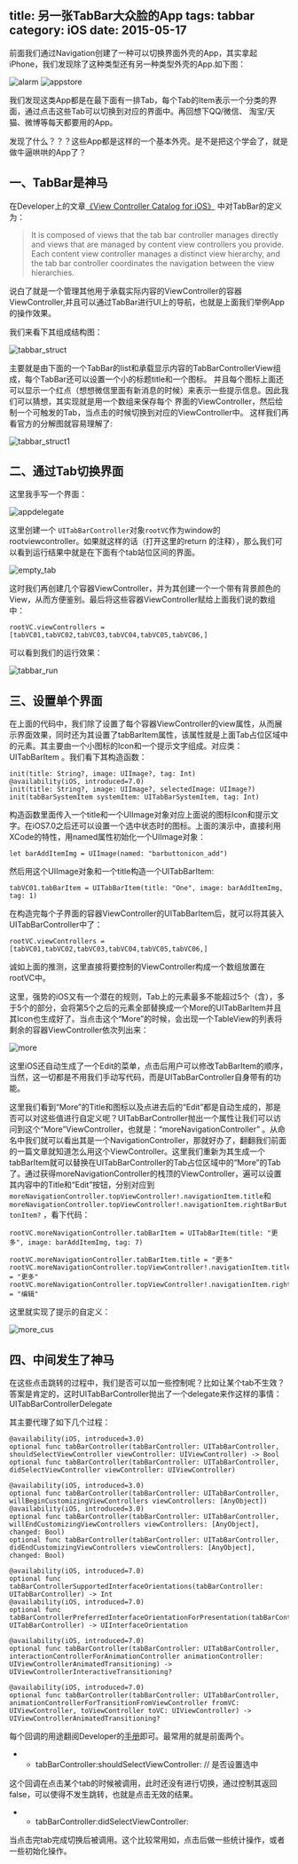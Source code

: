 title: 另一张TabBar大众脸的App
tags: tabbar
category: iOS
date: 2015-05-17
---


前面我们通过Navigation创建了一种可以切换界面外壳的App，其实拿起iPhone，我们发现除了这种类型还有另一种类型外壳的App.如下图：

![alarm](http://images.libcz.com:8000/images/blog/iOS/后台程序员学习swift开发app/TabBar/alarm.png) ![appstore](http://images.libcz.com:8000/images/blog/iOS/后台程序员学习swift开发app/TabBar/appstore.png)

我们发现这类App都是在最下面有一排Tab，每个Tab的Item表示一个分类的界面，通过点击这些Tab可以切换到对应的界面中。再回想下QQ/微信、
淘宝/天猫、微博等每天都要用的App。

发现了什么？？？这些App都是这样的一个基本外壳。是不是把这个学会了，就是做牛逼哄哄的App了？

## 一、TabBar是神马
在Developer上的文章[《View Controller Catalog for iOS》](https://developer.apple.com/library/ios/documentation/WindowsViews/Conceptual/ViewControllerCatalog/Chapters/TabBarControllers.html#//apple_ref/doc/uid/TP40011313-CH3-SW1) 中对TabBar的定义为：
>  It is composed of views that the tab bar controller manages directly and views that are managed by content view controllers you provide. Each content view controller manages a distinct view hierarchy, and the tab bar controller coordinates the navigation between the view hierarchies.

说白了就是一个管理其他用于承载实际内容的ViewController的容器ViewController,并且可以通过TabBar进行UI上的导航，也就是上面我们举例App的操作效果。

我们来看下其组成结构图：

![tabbar_struct](http://images.libcz.com:8000/images/blog/iOS/后台程序员学习swift开发app/TabBar/tabbar_struct.png)

主要就是由下面的一个TabBar的list和承载显示内容的TabBarControllerView组成，每个TabBar还可以设置一个小的标题title和一个图标。
并且每个图标上面还可以显示一个红点（想想微信里面有新消息的时候）来表示一些提示信息。因此我们可以猜想，其实现就是用一个数组来保存每个
界面的ViewController，然后绘制一个可触发的Tab，当点击的时候切换到对应的ViewController中。 这样我们再看官方的分解图就容易理解了:

![tabbar_struct1](http://images.libcz.com:8000/images/blog/iOS/后台程序员学习swift开发app/TabBar/tabbar_struct1.png)


## 二、通过Tab切换界面

这里我手写一个界面：

![appdelegate](http://images.libcz.com:8000/images/blog/iOS/后台程序员学习swift开发app/TabBar/appdelegate.png)


这里创建一个 `UITabBarController`对象`rootVC`作为window的rootviewcontroller。如果就这样的话（打开这里的return 的注释），那么我们可以看到运行结果中就是在下面有个tab站位区间的界面。

![empty_tab](http://images.libcz.com:8000/images/blog/iOS/后台程序员学习swift开发app/TabBar/empty_tab.png)

这时我们再创建几个容器ViewController，并为其创建一个一个带有背景颜色的View，从而方便鉴别。最后将这些容器ViewController赋给上面我们说的数组中：

	rootVC.viewControllers = [tabVC01,tabVC02,tabVC03,tabVC04,tabVC05,tabVC06,]
	
可以看到我们的运行效果：

![tabbar_run](http://images.libcz.com:8000/images/blog/iOS/后台程序员学习swift开发app/TabBar/tabbar_run.png)

## 三、设置单个界面

在上面的代码中，我们除了设置了每个容器ViewController的view属性，从而展示界面效果，同时还为其设置了tabBarItem属性，该属性就是上面Tab占位区域中的元素。其主要由一个小图标的Icon和一个提示文字组成。对应类：UITabBarItem 。我们看下其构造函数：

	init(title: String?, image: UIImage?, tag: Int)
    @availability(iOS, introduced=7.0)
    init(title: String?, image: UIImage?, selectedImage: UIImage?)
    init(tabBarSystemItem systemItem: UITabBarSystemItem, tag: Int)

构造函数里面传入一个title和一个UIImage对象对应上面说的图标Icon和提示文字。在iOS7.0之后还可以设置一个选中状态时的图标。上面的演示中，直接利用XCode的特性，用named属性初始化一个UIImage对象：

	let barAddItemImg = UIImage(named: "barbuttonicon_add")
	
然后用这个UIImage对象和一个title构造一个UITabBarItem:

	tabVC01.tabBarItem = UITabBarItem(title: "One", image: barAddItemImg, tag: 1)
	
在构造完每个子界面的容器ViewController的UITabBarItem后，就可以将其装入UITabBarController中了：
	
	rootVC.viewControllers = [tabVC01,tabVC02,tabVC03,tabVC04,tabVC05,tabVC06,]

诚如上面的推测，这里直接将要控制的ViewController构成一个数组放置在rootVC中。
	
这里，强势的iOS又有一个潜在的规则，Tab上的元素最多不能超过5个（含），多于5个的部分，会将第5个之后的元素全部替换成一个More的UITabBarItem并且其Icon也生成好了。当点击这个“More”的时候，会出现一个TableView的列表将剩余的容器ViewController依次列出来：

![more](http://images.libcz.com:8000/images/blog/iOS/后台程序员学习swift开发app/TabBar/more.png)

这里iOS还自动生成了一个Edit的菜单，点击后用户可以修改TabBarItem的顺序，当然，这一切都是不用我们手动写代码，而是UITabBarController自身带有的功能。

这里我们看到“More”的Title和图标以及点进去后的“Edit”都是自动生成的，那是否可以对这些值进行自定义呢？UITabBarController抛出一个属性让我们可以访问到这个“More”ViewController，也就是：“moreNavigationController” 。从命名中我们就可以看出其是一个NavigationController，那就好办了，翻翻我们前面的一篇文章就知道怎么用这个ViewController。这里我们重新为其生成一个tabBarItem就可以替换在UITabBarController的Tab占位区域中的“More”的Tab了。通过获得moreNavigationController的栈顶的ViewController，遍可以设置其内容中的Title和“Edit”按钮，分别对应到`moreNavigationController.topViewController!.navigationItem.title`和`moreNavigationController.topViewController!.navigationItem.rightBarButtonItem?` ，看下代码：

	rootVC.moreNavigationController.tabBarItem = UITabBarItem(title: "更多", image: barAddItemImg, tag: 7)
	
	rootVC.moreNavigationController.tabBarItem.title = "更多"
	rootVC.moreNavigationController.topViewController!.navigationItem.title = "更多"
	rootVC.moreNavigationController.topViewController!.navigationItem.rightBarButtonItem?.title = "编辑"
	
这里就实现了提示的自定义：

![more_cus](http://images.libcz.com:8000/images/blog/iOS/后台程序员学习swift开发app/TabBar/more_cus.png)

## 四、中间发生了神马
在这些点击跳转的过程中，我们是否可以加一些控制呢？比如让某个tab不生效？答案是肯定的，这时UITabBarController抛出了一个delegate来作这样的事情：UITabBarControllerDelegate

其主要代理了如下几个过程：

	@availability(iOS, introduced=3.0)
    optional func tabBarController(tabBarController: UITabBarController, shouldSelectViewController viewController: UIViewController) -> Bool
    optional func tabBarController(tabBarController: UITabBarController, didSelectViewController viewController: UIViewController)
    
    @availability(iOS, introduced=3.0)
    optional func tabBarController(tabBarController: UITabBarController, willBeginCustomizingViewControllers viewControllers: [AnyObject])
    @availability(iOS, introduced=3.0)
    optional func tabBarController(tabBarController: UITabBarController, willEndCustomizingViewControllers viewControllers: [AnyObject], changed: Bool)
    optional func tabBarController(tabBarController: UITabBarController, didEndCustomizingViewControllers viewControllers: [AnyObject], changed: Bool)
    
    @availability(iOS, introduced=7.0)
    optional func tabBarControllerSupportedInterfaceOrientations(tabBarController: UITabBarController) -> Int
    @availability(iOS, introduced=7.0)
    optional func tabBarControllerPreferredInterfaceOrientationForPresentation(tabBarController: UITabBarController) -> UIInterfaceOrientation
    
    @availability(iOS, introduced=7.0)
    optional func tabBarController(tabBarController: UITabBarController, interactionControllerForAnimationController animationController: UIViewControllerAnimatedTransitioning) -> UIViewControllerInteractiveTransitioning?
    
    @availability(iOS, introduced=7.0)
    optional func tabBarController(tabBarController: UITabBarController, animationControllerForTransitionFromViewController fromVC: UIViewController, toViewController toVC: UIViewController) -> UIViewControllerAnimatedTransitioning?
    
每个回调的用途翻阅Developer的[手册](https://developer.apple.com/library/ios/documentation/UIKit/Reference/UITabBarControllerDelegate_Protocol/index.html#//apple_ref/occ/intfm/UITabBarControllerDelegate/tabBarController:didSelectViewController:)即可。最常用的就是前面两个。

* - tabBarController:shouldSelectViewController: // 是否设置选中

这个回调在点击某个tab的时候被调用，此时还没有进行切换，通过控制其返回false，可以使得不发生跳转，也就是点击无效的结果。

* - tabBarController:didSelectViewController:

当点击完tab完成切换后被调用。这个比较常用如，点击后做一些统计操作，或者一些初始化操作。


